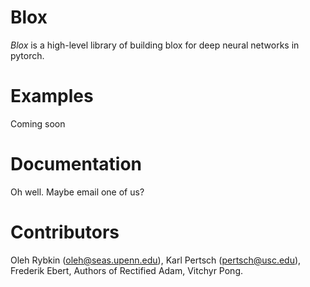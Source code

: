 # Blox
_Blox_ is a high-level library of building blox for deep neural networks in pytorch.

# Examples
Coming soon

# Documentation
Oh well. Maybe email one of us?

# Contributors
Oleh Rybkin (oleh@seas.upenn.edu), Karl Pertsch (pertsch@usc.edu), Frederik Ebert, Authors of Rectified Adam, Vitchyr Pong.